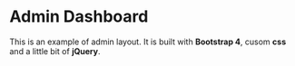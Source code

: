 # Admin Dashboard

This is an example of admin layout. It is built with **Bootstrap 4**, cusom **css** and a little bit of **jQuery**.
